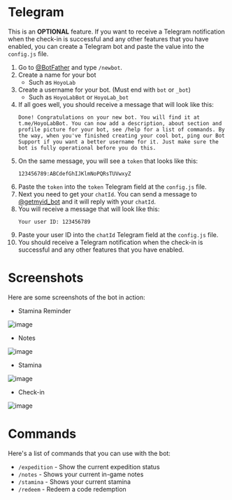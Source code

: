 # Telegram
This is an **OPTIONAL** feature. If you want to receive a Telegram notification when the check-in is successful and any other features that you have enabled, you can create a Telegram bot and paste the value into the `config.js` file.

1. Go to [@BotFather](https://t.me/BotFather) and type `/newbot`.
2. Create a name for your bot
    - Such as `HoyoLab`
3. Create a username for your bot. (Must end with `bot` or `_bot`)
    - Such as `HoyoLabBot` or `HoyoLab_bot`
4. If all goes well, you should receive a message that will look like this:
    ```
    Done! Congratulations on your new bot. You will find it at t.me/HoyoLabBot. You can now add a description, about section and profile picture for your bot, see /help for a list of commands. By the way, when you've finished creating your cool bot, ping our Bot Support if you want a better username for it. Just make sure the bot is fully operational before you do this.
    ```
5. On the same message, you will see a `token` that looks like this:
    ```
    123456789:ABCdefGhIJKlmNoPQRsTUVwxyZ
    ```
6. Paste the `token` into the `token` Telegram  field at the `config.js` file.
7. Next you need to get your `chatId`. You can send a message to [@getmyid_bot](https://t.me/getmyid_bot) and it will reply with your `chatId`.
8. You will receive a message that will look like this:
    ```
    Your user ID: 123456789
    ```
9. Paste your user ID into the `chatId` Telegram field at the `config.js` file.
10. You should receive a Telegram notification when the check-in is successful and any other features that you have enabled.

# Screenshots
Here are some screenshots of the bot in action:

- Stamina Reminder

![image](https://github.com/user-attachments/assets/df403ce3-cf5c-4362-9374-305aa586cf87)

- Notes

![image](https://github.com/user-attachments/assets/465dc4e5-973c-4ca7-a97f-f903ce1e955f)

- Stamina

![image](https://github.com/user-attachments/assets/ce8730cd-25fe-45c4-bb4d-898267df4921)

- Check-in

![image](https://github.com/user-attachments/assets/982a9bbd-0669-4e3e-a5d6-3c5867bfc050)

# Commands
Here's a list of commands that you can use with the bot:

- `/expedition` - Show the current expedition status
- `/notes` - Shows your current in-game notes
- `/stamina` - Shows your current stamina
- `/redeem` - Redeem a code redemption
